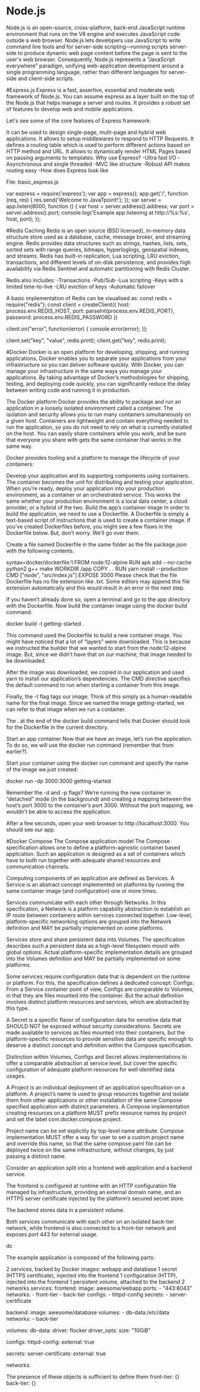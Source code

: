 # Node.js
Node.js is an open-source, cross-platform, back-end JavaScript runtime environment that runs on the V8 engine and executes JavaScript code outside a web browser. Node.js lets developers use JavaScript to write command line tools and for server-side scripting—running scripts server-side to produce dynamic web page content before the page is sent to the user's web browser. Consequently, Node.js represents a "JavaScript everywhere" paradigm, unifying web-application development around a single programming language, rather than different languages for server-side and client-side scripts.

#Express.js Express is a fast, assertive, essential and moderate web framework of Node.js. You can assume express as a layer built on the top of the Node.js that helps manage a server and routes. It provides a robust set of features to develop web and mobile applications.

Let's see some of the core features of Express framework:

It can be used to design single-page, multi-page and hybrid web applications. It allows to setup middlewares to respond to HTTP Requests. It defines a routing table which is used to perform different actions based on HTTP method and URL. It allows to dynamically render HTML Pages based on passing arguments to templates. Why use Express? -Ultra fast I/O -Asynchronous and single threaded -MVC like structure -Robust API makes routing easy -How does Express look like

File: basic_express.js

var express = require('express');
var app = express();
app.get('/', function (req, res) {
res.send('Welcome to JavaTpoint!');
});
var server = app.listen(8000, function () {
var host = server.address().address;
var port = server.address().port;
console.log('Example app listening at http://%s:%s', host, port);
});

#Redis Caching Redis is an open source (BSD licensed), in-memory data structure store used as a database, cache, message broker, and streaming engine. Redis provides data structures such as strings, hashes, lists, sets, sorted sets with range queries, bitmaps, hyperloglogs, geospatial indexes, and streams. Redis has built-in replication, Lua scripting, LRU eviction, transactions, and different levels of on-disk persistence, and provides high availability via Redis Sentinel and automatic partitioning with Redis Cluster.

Redis also includes: -Transactions -Pub/Sub -Lua scripting -Keys with a limited time-to-live -LRU eviction of keys -Automatic failover

A basic implementation of Redis can be visualised as: const redis = require("redis"); const client = createClient({ host: process.env.REDIS_HOST, port: parseInt(process.env.REDIS_PORT), password: process.env.REDIS_PASSWORD })

client.on("error", function(error) { console.error(error); });

client.set("key", "value", redis.print); client.get("key", redis.print);

#Docker Docker is an open platform for developing, shipping, and running applications. Docker enables you to separate your applications from your infrastructure so you can deliver software quickly. With Docker, you can manage your infrastructure in the same ways you manage your applications. By taking advantage of Docker’s methodologies for shipping, testing, and deploying code quickly, you can significantly reduce the delay between writing code and running it in production.

The Docker platform Docker provides the ability to package and run an application in a loosely isolated environment called a container. The isolation and security allows you to run many containers simultaneously on a given host. Containers are lightweight and contain everything needed to run the application, so you do not need to rely on what is currently installed on the host. You can easily share containers while you work, and be sure that everyone you share with gets the same container that works in the same way.

Docker provides tooling and a platform to manage the lifecycle of your containers:

Develop your application and its supporting components using containers. The container becomes the unit for distributing and testing your application. When you’re ready, deploy your application into your production environment, as a container or an orchestrated service. This works the same whether your production environment is a local data center, a cloud provider, or a hybrid of the two. Build the app’s container image In order to build the application, we need to use a Dockerfile. A Dockerfile is simply a text-based script of instructions that is used to create a container image. If you’ve created Dockerfiles before, you might see a few flaws in the Dockerfile below. But, don’t worry. We’ll go over them.

Create a file named Dockerfile in the same folder as the file package.json with the following contents.

syntax=docker/dockerfile:1
FROM node:12-alpine RUN apk add --no-cache python2 g++ make WORKDIR /app COPY . . RUN yarn install --production CMD ["node", "src/index.js"] EXPOSE 3000 Please check that the file Dockerfile has no file extension like .txt. Some editors may append this file extension automatically and this would result in an error in the next step.

If you haven’t already done so, open a terminal and go to the app directory with the Dockerfile. Now build the container image using the docker build command.

docker build -t getting-started .

This command used the Dockerfile to build a new container image. You might have noticed that a lot of “layers” were downloaded. This is because we instructed the builder that we wanted to start from the node:12-alpine image. But, since we didn’t have that on our machine, that image needed to be downloaded.

After the image was downloaded, we copied in our application and used yarn to install our application’s dependencies. The CMD directive specifies the default command to run when starting a container from this image.

Finally, the -t flag tags our image. Think of this simply as a human-readable name for the final image. Since we named the image getting-started, we can refer to that image when we run a container.

The . at the end of the docker build command tells that Docker should look for the Dockerfile in the current directory.

Start an app container Now that we have an image, let’s run the application. To do so, we will use the docker run command (remember that from earlier?).

Start your container using the docker run command and specify the name of the image we just created:

docker run -dp 3000:3000 getting-started

Remember the -d and -p flags? We’re running the new container in “detached” mode (in the background) and creating a mapping between the host’s port 3000 to the container’s port 3000. Without the port mapping, we wouldn’t be able to access the application.

After a few seconds, open your web browser to http://localhost:3000. You should see our app.

#Docker Compose The Compose application model The Compose specification allows one to define a platform-agnostic container based application. Such an application is designed as a set of containers which have to both run together with adequate shared resources and communication channels.

Computing components of an application are defined as Services. A Service is an abstract concept implemented on platforms by running the same container image (and configuration) one or more times.

Services communicate with each other through Networks. In this specification, a Network is a platform capability abstraction to establish an IP route between containers within services connected together. Low-level, platform-specific networking options are grouped into the Network definition and MAY be partially implemented on some platforms.

Services store and share persistent data into Volumes. The specification describes such a persistent data as a high-level filesystem mount with global options. Actual platform-specific implementation details are grouped into the Volumes definition and MAY be partially implemented on some platforms.

Some services require configuration data that is dependent on the runtime or platform. For this, the specification defines a dedicated concept: Configs. From a Service container point of view, Configs are comparable to Volumes, in that they are files mounted into the container. But the actual definition involves distinct platform resources and services, which are abstracted by this type.

A Secret is a specific flavor of configuration data for sensitive data that SHOULD NOT be exposed without security considerations. Secrets are made available to services as files mounted into their containers, but the platform-specific resources to provide sensitive data are specific enough to deserve a distinct concept and definition within the Compose specification.

Distinction within Volumes, Configs and Secret allows implementations to offer a comparable abstraction at service level, but cover the specific configuration of adequate platform resources for well identified data usages.

A Project is an individual deployment of an application specification on a platform. A project’s name is used to group resources together and isolate them from other applications or other installation of the same Compose specified application with distinct parameters. A Compose implementation creating resources on a platform MUST prefix resource names by project and set the label com.docker.compose.project.

Project name can be set explicitly by top-level name attribute. Compose implementation MUST offer a way for user to set a custom project name and override this name, so that the same compose.yaml file can be deployed twice on the same infrastructure, without changes, by just passing a distinct name.

Consider an application split into a frontend web application and a backend service.

The frontend is configured at runtime with an HTTP configuration file managed by infrastructure, providing an external domain name, and an HTTPS server certificate injected by the platform’s secured secret store.

The backend stores data in a persistent volume.

Both services communicate with each other on an isolated back-tier network, while frontend is also connected to a front-tier network and exposes port 443 for external usage.

dc

The example application is composed of the following parts:

2 services, backed by Docker images: webapp and database 1 secret (HTTPS certificate), injected into the frontend 1 configuration (HTTP), injected into the frontend 1 persistent volume, attached to the backend 2 networks services: frontend: image: awesome/webapp ports: - "443:8043" networks: - front-tier - back-tier configs: - httpd-config secrets: - server-certificate

backend: image: awesome/database volumes: - db-data:/etc/data networks: - back-tier

volumes: db-data: driver: flocker driver_opts: size: "10GiB"

configs: httpd-config: external: true

secrets: server-certificate: external: true

networks:

The presence of these objects is sufficient to define them
front-tier: {} back-tier: {}

